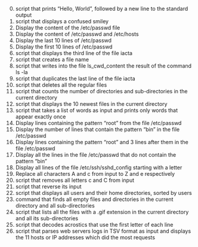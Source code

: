 0. script that prints “Hello, World”, followed by a new line to the standard output
1. script that displays a confused smiley
2. Display the content of the /etc/passwd file
3. Display the content of /etc/passwd and /etc/hosts
4. Display the last 10 lines of /etc/passwd
5. Display the first 10 lines of /etc/passwd
6. script that displays the third line of the file iacta
7. script that creates a file name
8. script that writes into the file ls_cwd_content the result of the command ls -la
9. script that duplicates the last line of the file iacta
10. script that deletes all the regular files 
11. script that counts the number of directories and sub-directories in the current directory
12. script that displays the 10 newest files in the current directory
13. script that takes a list of words as input and prints only words that appear exactly once
14. Display lines containing the pattern “root” from the file /etc/passwd
15. Display the number of lines that contain the pattern “bin” in the file /etc/passwd
16. Display lines containing the pattern “root” and 3 lines after them in the file /etc/passwd
17. Display all the lines in the file /etc/passwd that do not contain the pattern “bin”
18. Display all lines of the file /etc/ssh/sshd_config starting with a letter
19. Replace all characters A and c from input to Z and e respectively
20. script that removes all letters c and C from input
21. script that reverse its input
22. script that displays all users and their home directories, sorted by users
23. command that finds all empty files and directories in the current directory and all sub-directories
24. script that lists all the files with a .gif extension in the current directory and all its sub-directories
25. script that decodes acrostics that use the first letter of each line
26. script that parses web servers logs in TSV format as input and displays the 11 hosts or IP addresses which did the most requests
